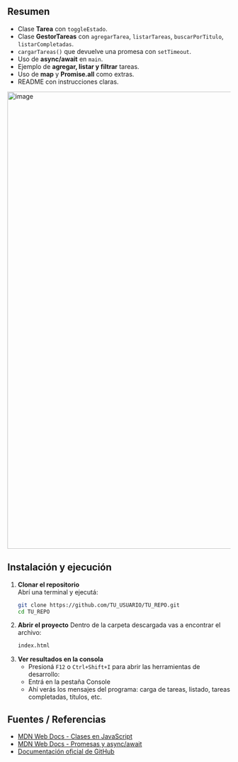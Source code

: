 ## Resumen
- Clase **Tarea** con `toggleEstado`.
- Clase **GestorTareas** con `agregarTarea`, `listarTareas`, `buscarPorTitulo`, `listarCompletadas`.
- `cargarTareas()` que devuelve una promesa con `setTimeout`.
- Uso de **async/await** en `main`.
- Ejemplo de **agregar, listar y filtrar** tareas.
- Uso de **map** y **Promise.all** como extras.
- README con instrucciones claras.

<img width="1920" height="1030" alt="image" src="https://github.com/user-attachments/assets/d8acb0a4-7003-4e8e-9c08-338000d3f9e3" />

## Instalación y ejecución

1. **Clonar el repositorio**  
   Abrí una terminal y ejecutá:
   ```bash
   git clone https://github.com/TU_USUARIO/TU_REPO.git
   cd TU_REPO
2. **Abrir el proyecto**
   Dentro de la carpeta descargada vas a encontrar el archivo:
   ```bash
   index.html

3. **Ver resultados en la consola**
   - Presioná `F12` o `Ctrl+Shift+I` para abrir las herramientas de desarrollo:
   - Entrá en la pestaña Console
   - Ahí verás los mensajes del programa: carga de tareas, listado, tareas completadas, títulos, etc.

## Fuentes / Referencias

- [MDN Web Docs - Clases en JavaScript](https://developer.mozilla.org/es/docs/Web/JavaScript/Reference/Classes)
- [MDN Web Docs - Promesas y async/await](https://developer.mozilla.org/es/docs/Learn/JavaScript/Asynchronous/Promises)
- [Documentación oficial de GitHub](https://docs.github.com/)      
